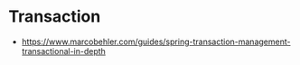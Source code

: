 # Transaction

- https://www.marcobehler.com/guides/spring-transaction-management-transactional-in-depth
